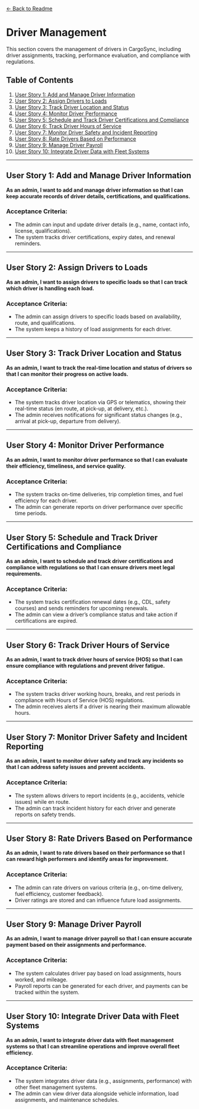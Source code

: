 [← Back to Readme](../readme.md)

# Driver Management

This section covers the management of drivers in CargoSync, including driver assignments, tracking, performance evaluation, and compliance with regulations.

## Table of Contents
1. [User Story 1: Add and Manage Driver Information](#user-story-1-add-and-manage-driver-information)
2. [User Story 2: Assign Drivers to Loads](#user-story-2-assign-drivers-to-loads)
3. [User Story 3: Track Driver Location and Status](#user-story-3-track-driver-location-and-status)
4. [User Story 4: Monitor Driver Performance](#user-story-4-monitor-driver-performance)
5. [User Story 5: Schedule and Track Driver Certifications and Compliance](#user-story-5-schedule-and-track-driver-certifications-and-compliance)
6. [User Story 6: Track Driver Hours of Service](#user-story-6-track-driver-hours-of-service)
7. [User Story 7: Monitor Driver Safety and Incident Reporting](#user-story-7-monitor-driver-safety-and-incident-reporting)
8. [User Story 8: Rate Drivers Based on Performance](#user-story-8-rate-drivers-based-on-performance)
9. [User Story 9: Manage Driver Payroll](#user-story-9-manage-driver-payroll)
10. [User Story 10: Integrate Driver Data with Fleet Systems](#user-story-10-integrate-driver-data-with-fleet-systems)

---

## User Story 1: Add and Manage Driver Information

**As an admin, I want to add and manage driver information so that I can keep accurate records of driver details, certifications, and qualifications.**

### Acceptance Criteria:
- The admin can input and update driver details (e.g., name, contact info, license, qualifications).
- The system tracks driver certifications, expiry dates, and renewal reminders.

---

## User Story 2: Assign Drivers to Loads

**As an admin, I want to assign drivers to specific loads so that I can track which driver is handling each load.**

### Acceptance Criteria:
- The admin can assign drivers to specific loads based on availability, route, and qualifications.
- The system keeps a history of load assignments for each driver.

---

## User Story 3: Track Driver Location and Status

**As an admin, I want to track the real-time location and status of drivers so that I can monitor their progress on active loads.**

### Acceptance Criteria:
- The system tracks driver location via GPS or telematics, showing their real-time status (en route, at pick-up, at delivery, etc.).
- The admin receives notifications for significant status changes (e.g., arrival at pick-up, departure from delivery).

---

## User Story 4: Monitor Driver Performance

**As an admin, I want to monitor driver performance so that I can evaluate their efficiency, timeliness, and service quality.**

### Acceptance Criteria:
- The system tracks on-time deliveries, trip completion times, and fuel efficiency for each driver.
- The admin can generate reports on driver performance over specific time periods.

---

## User Story 5: Schedule and Track Driver Certifications and Compliance

**As an admin, I want to schedule and track driver certifications and compliance with regulations so that I can ensure drivers meet legal requirements.**

### Acceptance Criteria:
- The system tracks certification renewal dates (e.g., CDL, safety courses) and sends reminders for upcoming renewals.
- The admin can view a driver’s compliance status and take action if certifications are expired.

---

## User Story 6: Track Driver Hours of Service

**As an admin, I want to track driver hours of service (HOS) so that I can ensure compliance with regulations and prevent driver fatigue.**

### Acceptance Criteria:
- The system tracks driver working hours, breaks, and rest periods in compliance with Hours of Service (HOS) regulations.
- The admin receives alerts if a driver is nearing their maximum allowable hours.

---

## User Story 7: Monitor Driver Safety and Incident Reporting

**As an admin, I want to monitor driver safety and track any incidents so that I can address safety issues and prevent accidents.**

### Acceptance Criteria:
- The system allows drivers to report incidents (e.g., accidents, vehicle issues) while en route.
- The admin can track incident history for each driver and generate reports on safety trends.

---

## User Story 8: Rate Drivers Based on Performance

**As an admin, I want to rate drivers based on their performance so that I can reward high performers and identify areas for improvement.**

### Acceptance Criteria:
- The admin can rate drivers on various criteria (e.g., on-time delivery, fuel efficiency, customer feedback).
- Driver ratings are stored and can influence future load assignments.

---

## User Story 9: Manage Driver Payroll

**As an admin, I want to manage driver payroll so that I can ensure accurate payment based on their assignments and performance.**

### Acceptance Criteria:
- The system calculates driver pay based on load assignments, hours worked, and mileage.
- Payroll reports can be generated for each driver, and payments can be tracked within the system.

---

## User Story 10: Integrate Driver Data with Fleet Systems

**As an admin, I want to integrate driver data with fleet management systems so that I can streamline operations and improve overall fleet efficiency.**

### Acceptance Criteria:
- The system integrates driver data (e.g., assignments, performance) with other fleet management systems.
- The admin can view driver data alongside vehicle information, load assignments, and maintenance schedules.

